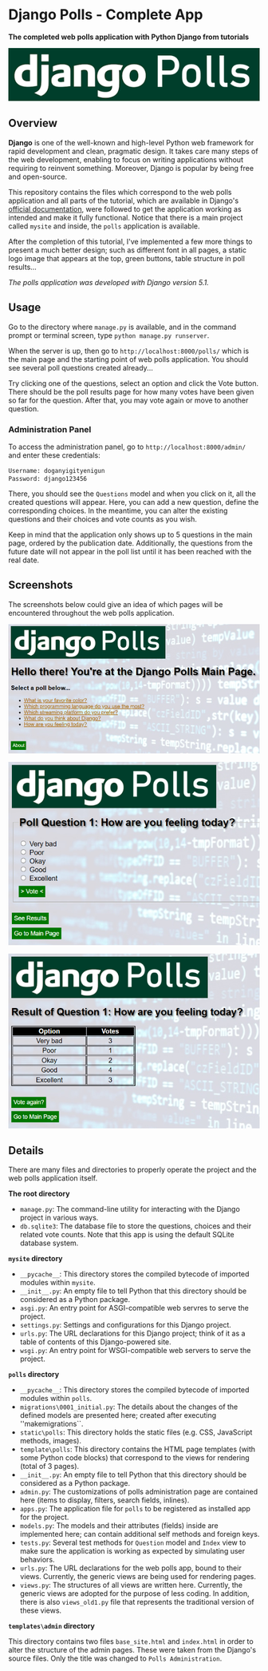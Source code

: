# Django Polls - Complete App

**The completed web polls application with Python Django from tutorials**

![Django Polls](polls/static/polls/images/django_polls_logo.png)

## Overview

**Django** is one of the well-known and high-level Python web framework for rapid development and clean, pragmatic design. It takes care many steps of the web development, enabling to focus on writing applications without requiring to reinvent something. Moreover, Django is popular by being free and open-source.

This repository contains the files which correspond to the web polls application and all parts of the tutorial, which are available in Django's [official documentation](https://docs.djangoproject.com/en/5.1/), were followed to get the application working as intended and make it fully functional. Notice that there is a main project called ``mysite`` and inside, the ``polls`` application is available.

After the completion of this tutorial, I've implemented a few more things to present a much better design; such as different font in all pages, a static logo image that appears at the top, green buttons, table structure in poll results...

_The polls application was developed with Django version 5.1._

## Usage

Go to the directory where ``manage.py`` is available, and in the command prompt or terminal screen, type ``python manage.py runserver``.

When the server is up, then go to ``http://localhost:8000/polls/`` which is the main page and the starting point of web polls application. You should see several poll questions created already...

Try clicking one of the questions, select an option and click the Vote button. There should be the poll results page for how many votes have been given so far for the question. After that, you may vote again or move to another question.

### Administration Panel

To access the administration panel, go to ``http://localhost:8000/admin/`` and enter these credentials:

```
Username: doganyigityenigun
Password: django123456
```

There, you should see the ``Questions`` model and when you click on it, all the created questions will appear. Here, you can add a new question, define the corresponding choices. In the meantime, you can alter the existing questions and their choices and vote counts as you wish.

Keep in mind that the application only shows up to 5 questions in the main page, ordered by the publication date. Additionally, the questions from the future date will not appear in the poll list until it has been reached with the real date.

## Screenshots

The screenshots below could give an idea of which pages will be encountered throughout the web polls application.

![Django Polls SS1](/Screenshots/django_polls_web(1).png)

![Django Polls SS2](/Screenshots/django_polls_web(2).png)

![Django Polls SS3](/Screenshots/django_polls_web(3).png)

## Details

There are many files and directories to properly operate the project and the web polls application itself.

**The root directory**

* ``manage.py``: The command-line utility for interacting with the Django project in various ways.
* ``db.sqlite3``: The database file to store the questions, choices and their related vote counts. Note that this app is using the default SQLite database system.

**``mysite`` directory**

* ``__pycache__``: This directory stores the compiled bytecode of imported modules within ``mysite``.
* ``__init__.py``: An empty file to tell Python that this directory should be considered as a Python package.
* ``asgi.py``: An entry point for ASGI-compatible web servres to serve the project.
* ``settings.py``: Settings and configurations for this Django project.
* ``urls.py``: The URL declarations for this Django project; think of it as a table of contents of this Django-powered site.
* ``wsgi.py``: An entry point for WSGI-compatible web servers to serve the project.

**``polls`` directory**

* ``__pycache__``: This directory stores the compiled bytecode of imported modules within ``polls``.
* ``migrations\0001_initial.py``: The details about the changes of the defined models are presented here; created after executing ''makemigrations``.
* ``static\polls``: This directory holds the static files (e.g. CSS, JavaScript methods, images).
* ``template\polls``: This directory contains the HTML page templates (with some Python code blocks) that correspond to the views for rendering (total of 3 pages).
* ``__init__.py``: An empty file to tell Python that this directory should be considered as a Python package.
* ``admin.py``: The customizations of polls administration page are contained here (items to display, filters, search fields, inlines).
* ``apps.py``: The application file for ``polls`` to be registered as installed app for the project.
* ``models.py``: The models and their attributes (fields) inside are implemented here; can contain additional self methods and foreign keys.
* ``tests.py``: Several test methods for ``Question`` model and ``Index`` view to make sure the application is working as expected by simulating user behaviors.
* ``urls.py``: The URL declarations for the web polls app, bound to their views. Currently, the generic views are being used for rendering pages.
* ``views.py``: The structures of all views are written here. Currently, the generic views are adopted for the purpose of less coding. In addition, there is also ``views_old1.py`` file that represents the traditional version of these views.

**``templates\admin`` directory**

This directory contains two files ``base_site.html`` and ``index.html`` in order to alter the structure of the admin pages. These were taken from the Django's source files. Only the title was changed to ``Polls Administration``.
